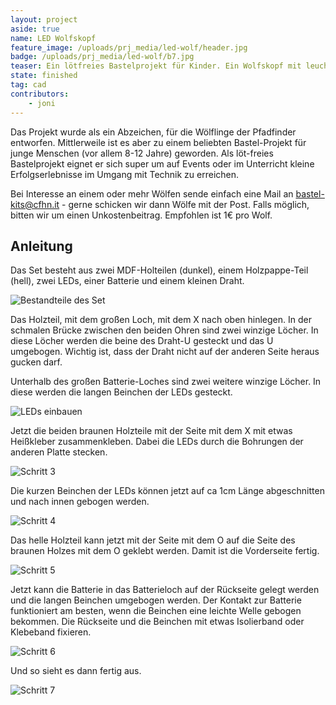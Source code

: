 ```yaml
---
layout: project
aside: true
name: LED Wolfskopf
feature_image: /uploads/prj_media/led-wolf/header.jpg
badge: /uploads/prj_media/led-wolf/b7.jpg
teaser: Ein lötfreies Bastelprojekt für Kinder. Ein Wolfskopf mit leuchtenden LED-Augen.
state: finished
tag: cad
contributors:
    - joni
---
```


Das Projekt wurde als ein Abzeichen, für die Wölflinge der Pfadfinder entworfen. Mittlerweile ist es aber zu einem beliebten Bastel-Projekt für junge Menschen (vor allem 8-12 Jahre) geworden. Als löt-freies Bastelprojekt eignet er sich super um auf Events oder im Unterricht kleine Erfolgserlebnisse im Umgang mit Technik zu erreichen.

Bei Interesse an einem oder mehr Wölfen sende einfach eine Mail an bastel-kits@cfhn.it - gerne schicken wir dann Wölfe mit der Post. Falls möglich, bitten wir um einen Unkostenbeitrag. Empfohlen ist 1€ pro Wolf.

## Anleitung

Das Set besteht aus zwei MDF-Holteilen (dunkel), einem Holzpappe-Teil (hell), zwei LEDs, einer Batterie und einem kleinen Draht.

![Bestandteile des Set](/uploads/prj_media/led-wolf/b1.jpg "Bestandteile des Set")

Das Holzteil, mit dem großen Loch, mit dem X nach oben hinlegen. In der schmalen Brücke zwischen den beiden Ohren sind zwei winzige Löcher.
In diese Löcher werden die beine des Draht-U gesteckt und das U umgebogen. Wichtig ist, dass der Draht nicht auf der anderen Seite heraus gucken darf.

Unterhalb des großen Batterie-Loches sind zwei weitere winzige Löcher. In diese werden die langen Beinchen der LEDs gesteckt.

![LEDs einbauen](/uploads/prj_media/led-wolf/b2.jpg "LEDs einbauen")

Jetzt die beiden braunen Holzteile mit der Seite mit dem X mit etwas Heißkleber zusammenkleben. Dabei die LEDs durch die Bohrungen der anderen Platte stecken.

![Schritt 3](/uploads/prj_media/led-wolf/b3.jpg "Schritt 3")

Die kurzen Beinchen der LEDs können jetzt auf ca 1cm Länge abgeschnitten und nach innen gebogen werden.

![Schritt 4](/uploads/prj_media/led-wolf/b4.jpg "Schritt 4")

Das helle Holzteil kann jetzt mit der Seite mit dem O auf die Seite des braunen Holzes mit dem O geklebt werden. Damit ist die Vorderseite fertig.

![Schritt 5](/uploads/prj_media/led-wolf/b5.jpg "Schritt 5")

Jetzt kann die Batterie in das Batterieloch auf der Rückseite gelegt werden und die langen Beinchen umgebogen werden. Der Kontakt zur Batterie funktioniert am besten, wenn die Beinchen eine leichte Welle gebogen bekommen. Die Rückseite und die Beinchen mit etwas Isolierband oder Klebeband fixieren.

![Schritt 6](/uploads/prj_media/led-wolf/b6.jpg "Schritt 6")

Und so sieht es dann fertig aus.

![Schritt 7](/uploads/prj_media/led-wolf/b7.jpg "Schritt 7")



